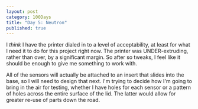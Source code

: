 ```yaml
---
layout: post
category: 100Days
title: "Day 5: Neutron"
published: true
---
```


I _think_ I have the printer dialed in to a level of acceptability, at least for what I need it to do for this project right now. The printer was UNDER-extruding, rather than over, by a significant margin. So after so tweaks, I feel like it should be enough to give me something to work with. 

All of the sensors will actually be attached to an insert that slides into the base, so I will need to design that next. I'm trying to decide how I'm going to bring in the air for testing, whether I have holes for each sensor or a pattern of holes across the entire surface of the lid. The latter would allow for greater re-use of parts down the road.